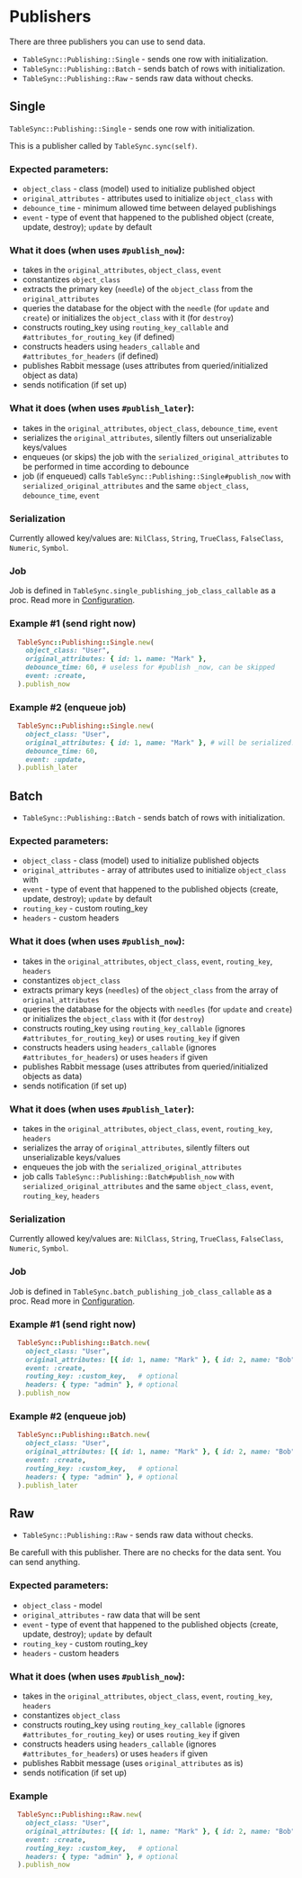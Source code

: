 # Publishers

There are three publishers you can use to send data.

- `TableSync::Publishing::Single` - sends one row with initialization.
- `TableSync::Publishing::Batch` - sends batch of rows with initialization.
- `TableSync::Publishing::Raw`  - sends raw data without checks.

## Single

`TableSync::Publishing::Single` - sends one row with initialization.

This is a publisher called by `TableSync.sync(self)`.

### Expected parameters:

- `object_class` - class (model) used to initialize published object
- `original_attributes` - attributes used to initialize `object_class` with
- `debounce_time` - minimum allowed time between delayed publishings
- `event` - type of event that happened to the published object (create, update, destroy); `update` by default

### What it does (when uses `#publish_now`):
- takes in the `original_attributes`, `object_class`, `event`
- constantizes `object_class`
- extracts the primary key (`needle`) of the `object_class` from the `original_attributes`
- queries the database for the object with the `needle` (for `update` and `create`) or initializes the `object_class` with it (for `destroy`)
- constructs routing_key using `routing_key_callable` and `#attributes_for_routing_key` (if defined)
- constructs headers using `headers_callable` and `#attributes_for_headers` (if defined)
- publishes Rabbit message (uses attributes from queried/initialized object as data)
- sends notification (if set up)

### What it does (when uses `#publish_later`):
- takes in the `original_attributes`, `object_class`, `debounce_time`, `event`
- serializes the `original_attributes`, silently filters out unserializable keys/values
- enqueues (or skips) the job with the `serialized_original_attributes` to be performed in time according to debounce
- job (if enqueued) calls `TableSync::Publishing::Single#publish_now` with `serialized_original_attributes` and the same `object_class`, `debounce_time`, `event`

### Serialization

Currently allowed key/values are:
  `NilClass`, `String`, `TrueClass`, `FalseClass`, `Numeric`, `Symbol`.

### Job

Job is defined in `TableSync.single_publishing_job_class_callable` as a proc. Read more in [Configuration](docs/publishing/configuration.md).

### Example #1 (send right now)

```ruby
  TableSync::Publishing::Single.new(
    object_class: "User",
    original_attributes: { id: 1. name: "Mark" },
    debounce_time: 60, # useless for #publish _now, can be skipped
    event: :create,
  ).publish_now
```

### Example #2 (enqueue job)

```ruby
  TableSync::Publishing::Single.new(
    object_class: "User",
    original_attributes: { id: 1, name: "Mark" }, # will be serialized!
    debounce_time: 60,
    event: :update,
  ).publish_later
```

## Batch

- `TableSync::Publishing::Batch` - sends batch of rows with initialization.

### Expected parameters:

- `object_class` - class (model) used to initialize published objects
- `original_attributes` - array of attributes used to initialize `object_class` with
- `event` - type of event that happened to the published objects (create, update, destroy); `update` by default
- `routing_key` - custom routing_key
- `headers` - custom headers

### What it does (when uses `#publish_now`):
- takes in the `original_attributes`, `object_class`, `event`, `routing_key`, `headers`
- constantizes `object_class`
- extracts primary keys (`needles`) of the `object_class` from the array of `original_attributes`
- queries the database for the objects with `needles` (for `update` and `create`) or initializes the `object_class` with it (for `destroy`)
- constructs routing_key using `routing_key_callable` (ignores `#attributes_for_routing_key`) or uses `routing_key` if given
- constructs headers using `headers_callable` (ignores `#attributes_for_headers`)  or uses `headers` if given
- publishes Rabbit message (uses attributes from queried/initialized objects as data)
- sends notification (if set up)

### What it does (when uses `#publish_later`):
- takes in the `original_attributes`, `object_class`, `event`, `routing_key`, `headers`
- serializes the array of `original_attributes`, silently filters out unserializable keys/values
- enqueues the job with the `serialized_original_attributes` 
- job calls `TableSync::Publishing::Batch#publish_now` with `serialized_original_attributes` and the same `object_class`, `event`, `routing_key`, `headers`

### Serialization

Currently allowed key/values are:
  `NilClass`, `String`, `TrueClass`, `FalseClass`, `Numeric`, `Symbol`.

### Job

Job is defined in `TableSync.batch_publishing_job_class_callable` as a proc. Read more in [Configuration](docs/publishing/configuration.md).

### Example #1 (send right now)

```ruby
  TableSync::Publishing::Batch.new(
    object_class: "User",
    original_attributes: [{ id: 1, name: "Mark" }, { id: 2, name: "Bob" }],
    event: :create,
    routing_key: :custom_key,   # optional
    headers: { type: "admin" }, # optional
  ).publish_now
```

### Example #2 (enqueue job)

```ruby
  TableSync::Publishing::Batch.new(
    object_class: "User",
    original_attributes: [{ id: 1, name: "Mark" }, { id: 2, name: "Bob" }],
    event: :create,
    routing_key: :custom_key,   # optional
    headers: { type: "admin" }, # optional
  ).publish_later
```

## Raw
- `TableSync::Publishing::Raw` - sends raw data without checks.

Be carefull with this publisher. There are no checks for the data sent.
You can send anything.

### Expected parameters:

- `object_class` - model
- `original_attributes` - raw data that will be sent
- `event` - type of event that happened to the published objects (create, update, destroy); `update` by default
- `routing_key` - custom routing_key
- `headers` - custom headers

### What it does (when uses `#publish_now`):
- takes in the `original_attributes`, `object_class`, `event`, `routing_key`, `headers`
- constantizes `object_class`
- constructs routing_key using `routing_key_callable` (ignores `#attributes_for_routing_key`) or uses `routing_key` if given
- constructs headers using `headers_callable` (ignores `#attributes_for_headers`)  or uses `headers` if given
- publishes Rabbit message (uses `original_attributes` as is)
- sends notification (if set up)

### Example

```ruby
  TableSync::Publishing::Raw.new(
    object_class: "User",
    original_attributes: [{ id: 1, name: "Mark" }, { id: 2, name: "Bob" }],
    event: :create,
    routing_key: :custom_key,   # optional
    headers: { type: "admin" }, # optional
  ).publish_now
```
